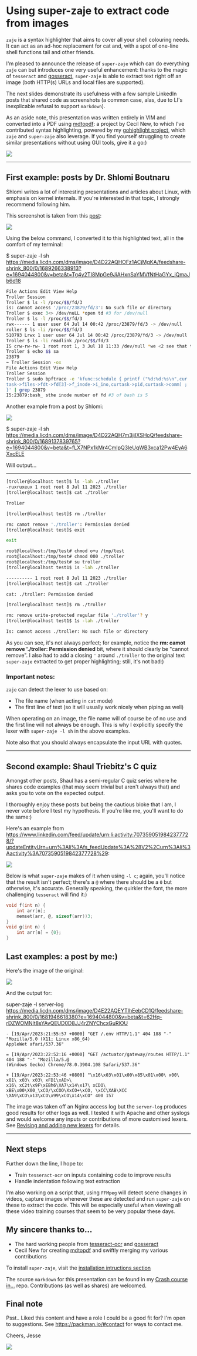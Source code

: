 # Using super-zaje to extract code from images

`zaje` is a syntax highlighter that aims to cover all your shell colouring needs. 
It can act as an ad-hoc replacement for cat and, with a spot of one-line shell functions tail and other friends.

I'm pleased to announce the release of `super-zaje` which can do everything `zaje` can but introduces one very useful enhancement: 
thanks to the magic of `tesseract` and [gosseract](https://github.com/otiai10/gosseract), `super-zaje` is able to extract text right off an image (both HTTP(s) URLs and local files are supported).

The next slides demonstrate its usefulness with a few sample LinkedIn posts that shared code as screenshots (a common case, alas, due to LI's inexplicable refusal to support `markdown`).

As an aside note, this presentation was written entirely in VIM and converted into a PDF using [mdtopdf](https://github.com/mandolyte/mdtopdf): a project by Cecil New, to which I've contributed syntax highlighting, powered by my [gohighlight project](https://github.com/jessp01/gohighlight), which `zaje` and `super-zaje` also leverage.
If you find yourself struggling to create similar presentations without using GUI tools, give it a go:)

![](/home/jesse/docs/packman.io_logo_small.png)

----------------------------------------------------------------------------

## First example: posts by Dr. Shlomi Boutnaru


Shlomi writes a lot of interesting presentations and articles about Linux, with emphasis on kernel internals. If you're
interested in that topic, I strongly recommend following him.

This screenshot is taken from this [post](https://www.linkedin.com/feed/update/urn:li:activity:7085296566965551104/?utm_source=share&utm_medium=member_desktop):

![](/tmp/sample0.png)

Using the below command, I converted it to this highlighted text, all in the comfort of my terminal:

$ super-zaje -l sh https://media.licdn.com/dms/image/D4D22AQHOFz1ACjMgKA/feedshare-shrink_800/0/1689266338913?e=1694044800&v=beta&t=Tg4y2TI8MpGe9JiAHxnSaYMVfNtHaGYx_iQmaJb6d18

```sh
File Actions Edit View Help
Troller Session
Troller $ ls -l /proc/$$/fd/3
is: cannot access '/proc/23879/fd/3': No such file or directory
Troller $ exec 3<> /dev/nuLL *open td #3 for /dev/null
Troller $ ls -l /proc/$$/fd/3
rwx------ 1 user user 64 Jul 14 00:42 /proc/23879/fd/3 -> /dev/null
roller $ ls -li /proc/$$/fd/3
510793 Lrwx 1 user user 64 Jul 14 00:42 /proc/23879/fd/3 -> /dev/null
Troller $ ls -li readlink /proc/$$/fd/3
IS crw-rw-rw- 1 root root 1, 3 Jul 10 11:33 /dev/null *we <2 see that the inode number of
Troller $ echo $$ sa
23879
~ Troller Session -ox
File Actions Edit View Help
Troller Session
Troller $ sudo bpftrace -e 'kfunc:schedule { printf ("%d:%d:%s\n",cur
task->files->fdt->fd[3]->f_inode->i_ino,curtask->pid,curtask->comm) ;
}' | grep 23879
I5:23879:bash_ sthe inode number of fd #3 of bash is 5
```

Another example from a post by Shlomi:

![](/tmp/sample1.png)

$ super-zaje  -l sh https://media.licdn.com/dms/image/D4D22AQH7m3jiIXSHoQ/feedshare-shrink_800/0/1689137839765?e=1694044800&v=beta&t=fLX7NPx1kMr4CmIpQ3leUqWB3xca12Pw4EyA6XxcELE

Will output...


----------------------------------------------------------------------------

```sh
[troller@localhost test]$ ls -lah ./troller
-ruxruxeux 1 root root 8 Jul 11 2023 ./troller
[troller@localhost test]$ cat ./troller

TrolLer

[troller@localhost test]$ rm ./troller

rm: camot remove './troller': Permission denied
[troller@localhost test]$ exit

exit

root@localhost:/tmp/test# chmod o+u /tmp/test
root@localhost:/tmp/test# chmod 000 ./troller
root@localhost:/tmp/test# su troller
[troller@localhost test1$ 1s -lah ./troller

---------- 1 root root 8 Jul 11 2023 ./troller
[troller@localhost test]$ cat ./troller

cat: ./troller: Permission denied

[troller@localhost test]$ rm ./troller

rm: remove urite-protected regular file './troller'? y
[troller@localhost test1$ 1s -lah ./troller

Is: cannot access ./troller: No such file or directory
```

As you can see, it's not always perfect; for example, notice the **rm: camot remove './troller: Permission denied** bit,
where it should clearly be "cannot remove". I also had to add a closing `'` around `./troller` to the original text
`super-zaje` extracted to get proper highlighting; still, it's not bad:)
 
### Important notes:

`zaje` can detect the lexer to use based on:
* The file name (when acting in `cat` mode)
* The first line of text (so it will usually work nicely when piping as well)

When operating on an image, the file name will of course be of no use and the first line will not always be enough. This
is why I explicitly specify the lexer with `super-zaje -l sh` in the above examples.

Note also that you should always encapsulate the input URL with quotes.

----------------------------------------------------------------------------

## Second example: Shaul Triebitz's C quiz

Amongst other posts, Shaul has a semi-regular C quiz series where he shares code examples (that may seem trivial but
aren't always that) and asks you to vote on the expected output.

I thoroughly enjoy these posts but being the cautious bloke that I am, I never vote before I test my hypothesis. If
you're like me, you'll want to do the same:)

Here's an example from
https://www.linkedin.com/feed/update/urn:li:activity:7073590519842377728/?updateEntityUrn=urn%3Ali%3Afs_feedUpdate%3A%28V2%2Curn%3Ali%3Aactivity%3A7073590519842377728%29:

![](/tmp/sample2.png)
 
Below is what `super-zaje` makes of it when using `-l c`; again, you'll notice that the result isn't perfect; there's a `@` where there should be a `0` but otherwise, it's
accurate. Generally speaking, the quirkier the font, the more challenging `tesseract` will find it:)

```c
void f(int n) {
    int arr[n];
    memset(arr, @, sizeof(arr))3;
}
void g(int n) {
    int arr[n] = {0};
}
```

## Last examples: a post by me:)

Here's the image of the original:

![](/tmp/sample3.png)

And the output for:

super-zaje  -l server-log https://media.licdn.com/dms/image/D4E22AQEYTIhEebCD1Q/feedshare-shrink_800/0/1681946618380?e=1694044800&v=beta&t=62Hq-rDZWOMNlt8sYAvQEUD0D8JJ4rZNYChcxGuRlOU

```server-log
- [19/Apr/2023:21:55:57 +0000] "GET /.env HTTP/1.1" 404 188 "-" "Mozilla/5.0 (X11; Linux x86_64) 
AppleWet afari/537.36"

= [19/Apr/2023:22:52:16 +0000] "GET /actuator/gateway/routes HTTP/1.1" 404 188 "-" "Mozilla/5.@ 
(Windows Gecko) Chrome/78.0.3904.108 Safari/537.36"

+ [19/Apr/2023:22:53:46 +0800] "\x16\x03\x01\x00\x85\x01\x00\ x00\ x81\ x03\ x03\ xFD1\xAD>\ 
x16\ xC2t\x9F\xEBh6\XA7\x14\x17\ xCDO\ xBE\x00\X00_\xCO/\xCOO\XxCO+\xCO, \xCC\XAB\XCC
\XA9\xCO\x13\xCO\x99\xCO\x14\xCO" 400 157
```

The image was taken off an Nginx access log but the `server-log` produces good results for other logs as well. I tested
it with Apache and other syslogs and would welcome any inputs or contributions of more customised lexers. 
See [Revising and adding new lexers](https://github.com/jessp01/gohighlight#revising-and-adding-new-lexers) for details.

----------------------------------------------------------------------------

## Next steps

Further down the line, I hope to:

- Train `tesseract-ocr` on inputs containing code to improve results
- Handle indentation following text extraction

I'm also working on a script that, using `FFMpeg` will detect scene changes in videos, capture images whenever these are
detected and run `super-zaje` on these to extract the code. This will be especially useful when viewing all these video
training courses that seem to be very popular these days.

## My sincere thanks to...

- The hard working people from [tesseract-ocr](https://github.com/tesseract-ocr) and [gosseract](https://github.com/otiai10/gosseract)
- Cecil New for creating [mdtopdf](https://github.com/mandolyte/mdtopdf) and swiftly merging my various contributions

To install `super-zaje`, visit the [installation intructions section](https://github.com/jessp01/zaje#installing-super-zaje)

The source `markdown` for this presentation can be found in my [Crash course in...](https://github.com/jessp01/crash-course-in/tree/main/courses/super-zaje) repo.
Contributions (as well as shares) are welcomed.

## Final note

Psst..
Liked this content and have a role I could be a good fit for? I'm open to suggestions. 
See https://packman.io/#contact for ways to contact me.

Cheers,
Jesse

![](/home/jesse/docs/packman.io_logo_small.png)

